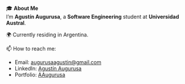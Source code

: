 🎓 **About Me**  
I’m **Agustín Augurusa**, a **Software Engineering** student at **Universidad Austral**.

🌍 Currently residing in Argentina.

📫 How to reach me:  
- Email: augurusaagustin@gmail.com  
- LinkedIn: [Agustín Augurusa](https://www.linkedin.com/in/agustin-augurusa-167960220/)
- Portfolio: [AAugurusa](https://aaugurusa-github-io.vercel.app/)
